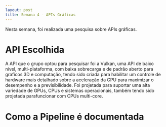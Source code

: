 ```yaml
---
layout: post
title: Semana 4 - APIs Gráficas
---
```


Nesta semana, foi realizada uma pesquisa sobre APIs gráficas.

# API Escolhida

A API que o grupo optou para pesquisar foi a Vulkan, uma API de baixo nível, multi-plataforma, com baixa sobrecarga e de padrão aberto para graficos 3D e computação, tendo sido criada para habilitar um
controle de hardware mais detalhado sobre a aceleração da GPU para maximizar o desempenho e a previsibilidade. 
Foi projetada para suportar uma alta variedade de GPUs, CPUs e sistemas operacionais, também tendo sido projetada parafuncionar com CPUs multi-core.

# Como a Pipeline é documentada

